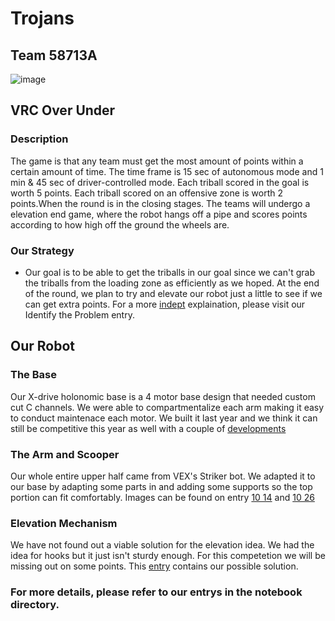 # Trojans
## Team 58713A

![image](https://github.com/vfmac-robotics/Over_Under_TeamA/assets/145074938/120bc390-d36b-43eb-83f4-f6f7da0a30d1)

## VRC Over Under
### Description
The game is that any team must get the most amount of points within a certain amount of time. The time frame is 15 sec of autonomous mode and 1 min & 45 sec of driver-controlled mode. Each triball scored in the goal is worth 5 points. Each triball scored on an offensive zone is worth 2 points.When the round is in the closing stages. The teams will undergo a elevation end game, where the robot hangs off a pipe and scores points according to how high off the ground the wheels are.

### Our Strategy
* Our goal is to be able to get the triballs in our goal since we can't grab the triballs from the loading zone as efficiently as we hoped. At the end of the round, we plan to try and elevate our robot just a little to see if we can get extra points. For a more [indept](EngineeringNotebook/identifying-the-problem-231104_0301.md) explaination, please visit our Identify the Problem entry.

## Our Robot

### The Base
Our X-drive holonomic base is a 4 motor base design that needed custom cut C channels. We were able to compartmentalize each arm making it easy to conduct maintenace each motor. We built it last year and we think it can still be competitive this year as well with a couple of [developments](EngineeringNotebook/baseDesign.md.md)


### The Arm and Scooper 
Our whole entire upper half came from VEX's Striker bot. We adapted it to our base by adapting some parts in and adding some supports so the top portion can fit comfortably. Images can be found on entry [10 14](EngineeringNotebook/10_14_notebook_entry.md) and [10 26](EngineeringNotebook/10_26_notebook_entry.md)

### Elevation Mechanism
We have not found out a viable solution for the elevation idea. We had the idea for hooks but it just isn't sturdy enough. For this competetion we will be missing out on some points. This [entry](EngineeringNotebook/10_26_notebook_entry.md) contains our possible solution.


### For more details, please refer to our entrys in the notebook directory.
